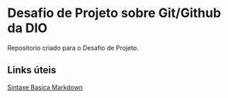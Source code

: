 # Desafio de Projeto sobre Git/Github da DIO
Repositorio criado para o Desafio de Projeto.

## Links úteis
[Sintaxe Basica Markdown](https://www.markdownguide.org/basic-syntax/)
